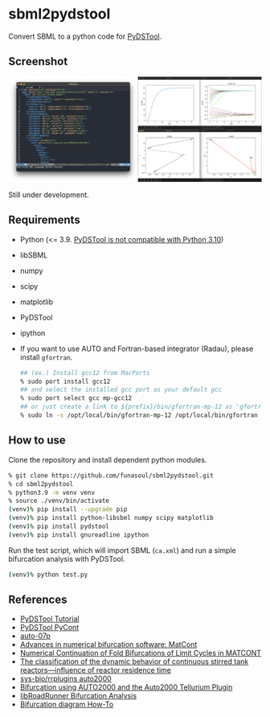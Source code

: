# sbml2pydstool
Convert SBML to a python code for [PyDSTool](https://github.com/robclewley/pydstool).

## Screenshot
![screenshot](https://raw.githubusercontent.com/funasoul/sbml2pydstool/images/sbml2pydstool.png)

Still under development.

## Requirements
- Python (<= 3.9. [PyDSTool is not compatible with Python 3.10](https://getdocs.org/Python/docs/3.10/whatsnew/3.10#Removed))
- libSBML
- numpy
- scipy
- matplotlib
- PyDSTool
- ipython

- If you want to use AUTO and Fortran-based integrator (Radau), please install `gfortran`.
  ```sh
  ## (ex.) Install gcc12 from MacPorts
  % sudo port install gcc12
  ## and select the installed gcc port as your default gcc
  % sudo port select gcc mp-gcc12
  ## or just create a link to ${prefix}/bin/gfortran-mp-12 as 'gfortran'.
  % sudo ln -s /opt/local/bin/gfortran-mp-12 /opt/local/bin/gfortran
  ```

## How to use
Clone the repository and install dependent python modules.
```sh
% git clone https://github.com/funasoul/sbml2pydstool.git
% cd sbml2pydstool
% python3.9 -m venv venv
% source ./venv/bin/activate
(venv)% pip install --upgrade pip
(venv)% pip install python-libsbml numpy scipy matplotlib
(venv)% pip install pydstool
(venv)% pip install gnureadline ipython
```

Run the test script, which will import SBML (`ca.xml`) and run a simple bifurcation analysis with PyDSTool.
```sh
(venv)% python test.py
```

## References
- [PyDSTool Tutorial](https://pydstool.github.io/PyDSTool/Tutorial.html)
- [PyDSTool PyCont](https://pydstool.github.io/PyDSTool/PyCont.html)
- [auto-07p](https://github.com/auto-07p/auto-07p)
- [Advances in numerical bifurcation software: MatCont](https://biblio.ugent.be/publication/8615817)
- [Numerical Continuation of Fold Bifurcations of Limit Cycles in MATCONT](https://dl.acm.org/doi/10.5555/1764172.1764253)
- [The classification of the dynamic behavior of continuous stirred tank reactors—influence of reactor residence time](https://www.sciencedirect.com/science/article/pii/0009250976850580)
- [sys-bio/rrplugins auto2000](https://github.com/sys-bio/rrplugins/tree/master/plugins/released/auto2000)
- [Bifurcation using AUTO2000 and the Auto2000 Tellurium Plugin](https://sys-bio.github.io/rrplugins/docs/plugins/auto2000/index.html)
- [libRoadRunner Bifurcation Analysis](https://sys-bio.github.io/roadrunner/docs-build/bifurcation.html)
- [Bifurcation diagram How-To](https://groups.google.com/g/copasi-user-forum/c/T-he9VwGaPw)

